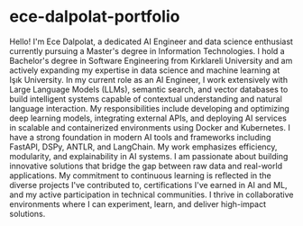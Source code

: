 # ece-dalpolat-portfolio
Hello! I'm Ece Dalpolat, a dedicated AI Engineer and data science enthusiast currently pursuing a Master's degree in Information Technologies. I hold a Bachelor's degree in Software Engineering from Kırklareli University and am actively expanding my expertise in data science and machine learning at Işık University. In my current role as an AI Engineer, I work extensively with Large Language Models (LLMs), semantic search, and vector databases to build intelligent systems capable of contextual understanding and natural language interaction. My responsibilities include developing and optimizing deep learning models, integrating external APIs, and deploying AI services in scalable and containerized environments using Docker and Kubernetes. I have a strong foundation in modern AI tools and frameworks including FastAPI, DSPy, ANTLR, and LangChain. My work emphasizes efficiency, modularity, and explainability in AI systems. I am passionate about building innovative solutions that bridge the gap between raw data and real-world applications. My commitment to continuous learning is reflected in the diverse projects I've contributed to, certifications I've earned in AI and ML, and my active participation in technical communities. I thrive in collaborative environments where I can experiment, learn, and deliver high-impact solutions.
